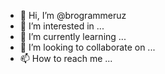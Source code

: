 - 👋 Hi, I’m @brogrammeruz
- 👀 I’m interested in ...
- 🌱 I’m currently learning ...
- 💞️ I’m looking to collaborate on ...
- 📫 How to reach me ...

<!---
brogrammeruz/brogrammeruz is a ✨ special ✨ repository because its `README.md` (this file) appears on your GitHub profile.
You can click the Preview link to take a look at your changes.
--->
